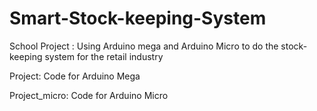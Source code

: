 # Smart-Stock-keeping-System
School Project : Using Arduino mega and Arduino Micro to do the stock-keeping system for the retail industry

Project: Code for Arduino Mega

Project_micro: Code for Arduino Micro
